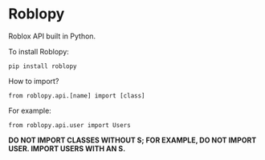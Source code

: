 # Roblopy
Roblox API built in Python.

To install Roblopy:
```
pip install roblopy
```

How to import?
```
from roblopy.api.[name] import [class]
```

For example:
```
from roblopy.api.user import Users
```

**DO NOT IMPORT CLASSES WITHOUT S; FOR EXAMPLE, DO NOT IMPORT USER. IMPORT USERS WITH AN S.**
